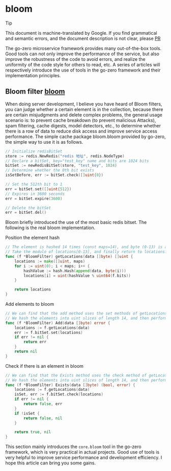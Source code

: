 # bloom

> [!TIP]
> This document is machine-translated by Google. If you find grammatical and semantic errors, and the document description is not clear, please [PR](doc-contibute.md)

The go-zero microservice framework provides many out-of-the-box tools. 
Good tools can not only improve the performance of the service, 
but also improve the robustness of the code to avoid errors, 
and realize the uniformity of the code style for others to read, etc. 
A series of articles will respectively introduce the use of tools in the go-zero framework and their implementation principles.

## Bloom filter [bloom](https://github.com/zeromicro/go-zero/blob/master/core/bloom/bloom.go)
When doing server development, I believe you have heard of Bloom filters, 
you can judge whether a certain element is in the collection, 
because there are certain misjudgments and delete complex problems, 
the general usage scenario is: to prevent cache breakdown (to prevent malicious Attacks), 
spam filtering, cache digests, model detectors, etc., 
to determine whether there is a row of data to reduce disk access and improve service access performance. 
The simple cache package bloom.bloom provided by go-zero, the simple way to use it is as follows.

```go
// Initialize redisBitSet
store := redis.NewRedis("redis 地址", redis.NodeType)
// Declare a bitSet, key="test_key" name and bits are 1024 bits
bitSet := newRedisBitSet(store, "test_key", 1024)
// Determine whether the 0th bit exists
isSetBefore, err := bitSet.check([]uint{0})

// Set the 512th bit to 1
err = bitSet.set([]uint{512})
// Expires in 3600 seconds 
err = bitSet.expire(3600)

// Delete the bitSet
err = bitSet.del()
```


Bloom briefly introduced the use of the most basic redis bitset. The following is the real bloom implementation.

Position the element hash

```go
// The element is hashed 14 times (const maps=14), and byte (0-13) is appended to the element each time, and then the hash is performed.
// Take the modulo of locations[0-13], and finally return to locations.
func (f *BloomFilter) getLocations(data []byte) []uint {
	locations := make([]uint, maps)
	for i := uint(0); i < maps; i++ {
		hashValue := hash.Hash(append(data, byte(i)))
		locations[i] = uint(hashValue % uint64(f.bits))
	}

	return locations
}
```


Add elements to bloom
```go
// We can find that the add method uses the set methods of getLocations and bitSet.
// We hash the elements into uint slices of length 14, and then perform the set operation and store them in the bitSet of redis.
func (f *BloomFilter) Add(data []byte) error {
	locations := f.getLocations(data)
	err := f.bitSet.set(locations)
	if err != nil {
		return err
	}
	return nil
}
```


Check if there is an element in bloom
```go
// We can find that the Exists method uses the check method of getLocations and bitSet
// We hash the elements into uint slices of length 14, and then perform bitSet check verification, return true if it exists, false if it does not exist or if the check fails
func (f *BloomFilter) Exists(data []byte) (bool, error) {
	locations := f.getLocations(data)
	isSet, err := f.bitSet.check(locations)
	if err != nil {
		return false, err
	}
	if !isSet {
		return false, nil
	}

	return true, nil
}
```

This section mainly introduces the `core.bloom` tool in the go-zero framework, which is very practical in actual projects. Good use of tools is very helpful to improve service performance and development efficiency. I hope this article can bring you some gains.
